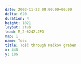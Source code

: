 ```yaml
---
date: 2003-11-23 00:00:00+00:00
delta: 620
duration: 4
height: 1021
layout: stub
lead: M_2-6242.JPG
map: 1
name: Tosc
title: Tošč through Mačkov graben
x: 448
y: 106
---
```

